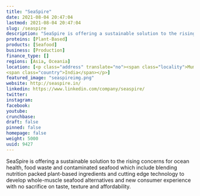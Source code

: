 ```yaml
---
title: "SeaSpire"
date: 2021-08-04 20:47:04
lastmod: 2021-08-04 20:47:04
slug: /seaspire
description: "SeaSpire is offering a sustainable solution to the rising concerns for ocean health, food waste and contaminated seafood which include blending nutrition packed plant-based ingredients and cutting edge technology to develop whole-muscle seafood alternatives and new consumer experience with no sacrifice on taste, texture and affordability."
proteins: [Plant-Based]
products: [Seafood]
business: [Production]
finance_type: []
regions: [Asia, Oceania]
location: [<p class="address" translate="no"><span class="locality">Mumbai</span> <span class="postal-code">400070</span><br>
<span class="country">India</span></p>]
featured_image: "seaspireimg.png"
website: http://seaspire.in/
linkedin: https://www.linkedin.com/company/seaspire/
twitter: 
instagram: 
facebook: 
youtube: 
crunchbase: 
draft: false
pinned: false
homepage: false
weight: 5000
uuid: 9427
---
```

SeaSpire is offering a sustainable solution to the rising concerns for ocean health, food waste and contaminated seafood which include blending nutrition packed plant-based ingredients and cutting edge technology to develop whole-muscle seafood alternatives and new consumer experience with no sacrifice on taste, texture and affordability.
